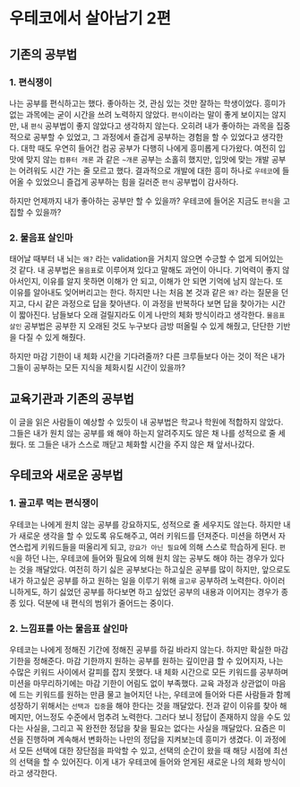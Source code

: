 # 우테코에서 살아남기 2편

## 기존의 공부법

### 1. 편식쟁이

나는 공부를 편식하고는 했다. 좋아하는 것, 관심 있는 것만 잘하는 학생이었다. 흥미가 없는 과목에는 굳이 시간을 쓰려 노력하지 않았다. `편식`이라는 말이 좋게 보이지는 않지만, 내 `편식` 공부법이 좋지 않았다고
생각하지 않는다. 오히려 내가 좋아하는 과목을 집중적으로 공부할 수 있었고, 그 과정에서 즐겁게 공부하는 경험을 할 수 있었다고 생각한다. 대학 때도 우연히 들어간 컴공 공부가 다행히 나에게 흥미롭게 다가왔다.
여전히 입맛에 맞지 않는 `컴퓨터 개론` 과 같은 `~개론` 공부는 소홀히 했지만, 입맛에 맞는 개발 공부는 어려워도 시간 가는 줄 모르고 했다. 결과적으로 개발에 대한 흥미 하나로 `우테코`에 들어올 수 있었으니
즐겁게 공부하는 힘을 길러준 `편식` 공부법이 감사하다.

하지만 언제까지 내가 좋아하는 공부만 할 수 있을까? 우테코에 들어온 지금도 `편식`을 고집할 수 있을까?

### 2. 물음표 살인마

태어날 때부터 내 뇌는 `왜?` 라는 validation을 거치지 않으면 수긍할 수 없게 되어있는 것 같다. 내 공부법은 `물음표`로 이루어져 있다고 말해도 과언이 아니다. 기억력이 좋지 않아서인지, 이유를 알지
못하면 이해가 안 되고, 이해가 안 되면 기억에 남지 않는다. 또 이유를 알아내도 잊어버리고는 한다. 하지만 나는 처음 본 것과 같은 `왜?` 라는 질문을 던지고, 다시 같은 과정으로 답을 찾아낸다. 이 과정을
반복하다 보면 답을 찾아가는 시간이 짧아진다. 남들보다 오래 걸릴지라도 이게 나만의 체화 방식이라고 생각한다. `물음표 살인` 공부법은 공부한 지 오래된 것도 누구보다 금방 떠올릴 수 있게 해줬고, 단단한 기반을
다질 수 있게 해줬다.

하지만 마감 기한이 내 체화 시간을 기다려줄까? 다른 크루들보다 아는 것이 적은 내가 그들이 공부하는 모든 지식을 체화시킬 시간이 있을까?

## 교육기관과 기존의 공부법

이 글을 읽은 사람들이 예상할 수 있듯이 내 공부법은 학교나 학원에 적합하지 않았다. 그들은 내가 원치 않는 공부를 왜 해야 하는지 알려주지도 않은 채 나를 성적으로 줄 세웠다. 또 그들은 내가 스스로 깨닫고 체화할
시간을 주지 않은 채 앞서나갔다.

## 우테코와 새로운 공부법

### 1. 골고루 먹는 편식쟁이

우테코는 나에게 원치 않는 공부를 강요하지도, 성적으로 줄 세우지도 않는다. 하지만 내가 새로운 생각을 할 수 있도록 유도해주고, 여러 키워드를 던져준다. 미션을 하면서 자연스럽게 키워드들을 떠올리게
되고, `강요가 아닌 필요`에 의해 스스로 학습하게 된다. `편식`을 하던 나는, 우테코에 들어와 필요에 의해 원치 않는 공부도 해야 하는 경우가 있다는 것을 깨달았다. 여전히 하기 싫은 공부보다는 하고싶은 공부를
많이 하지만, 앞으로도 내가 하고싶은 공부를 하고 원하는 일을 이루기 위해 `골고루` 공부하려 노력한다. 아이러니하게도, 하기 싫었던 공부를 하다보면 하고 싶었던 공부의 내용과 이어지는 경우가 종종 있다. 덕분에 내
편식의 범위가 줄어드는 중이다.

### 2. 느낌표를 아는 물음표 살인마

우테코는 나에게 정해진 기간에 정해진 공부를 하길 바라지 않는다. 하지만 확실한 마감 기한을 정해준다. 마감 기한까지 원하는 공부를 원하는 깊이만큼 할 수 있어지자, 나는 수많은 키워드 사이에서 갈피를 잡지 못했다.
내 체화 시간으로 모든 키워드를 공부하며 미션을 마무리하기에는 마감 기한이 어림도 없이 부족했다. 교육 과정과 상관없이 마음에 드는 키워드를 원하는 만큼 물고 늘어지던 나는, 우테코에 들어와 다른 사람들과 함께
성장하기 위해서는 `선택과 집중`을 해야 한다는 것을 깨달았다. 전과 같이 이유를 찾아 해메지만, 어느정도 수준에서 멈추려 노력한다. 그러다 보니 정답이 존재하지 않을 수도 있다는 사실을, 그리고 꼭 완전한 정답을
찾을 필요는 없다는 사실을 깨달았다. 요즘은 미션을 진행하며 계속해서 변화하는 나만의 정답을 지켜보는데 흥미가 생겼다. 이 과정에서 모든 선택에 대한 장단점을 파악할 수 있고, 선택의 순간이 왔을 때 해당 시점에
최선의 선택을 할 수 있어진다. 이게 내가 우테코에 들어와 얻게된 새로운 나의 체화 방식이라고 생각한다.
